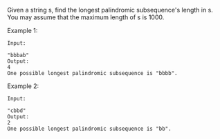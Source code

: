 Given a string s, find the longest palindromic subsequence's length in s. You may assume that the maximum length of s is 1000.

Example 1:
```
Input:

"bbbab"
Output:
4
One possible longest palindromic subsequence is "bbbb".
```
Example 2:
```
Input:

"cbbd"
Output:
2
One possible longest palindromic subsequence is "bb".
```